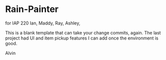 # Rain-Painter
for IAP 220 
Ian, Maddy, Ray, Ashley,

  This is a blank template that can take your change commits, again.  The last project had UI and item pickup features I can add once the environment is good.
  
Alvin
